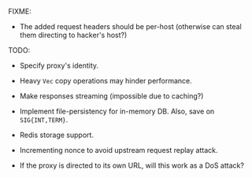FIXME:

- The added request headers should be per-host (otherwise can steal them directing to hacker's host?)

TODO:

- Specify proxy's identity.

- Heavy `Vec` copy operations may hinder performance.

- Make responses streaming (impossible due to caching?)

- Implement file-persistency for in-memory DB. Also, save on `SIG{INT,TERM}`.

- Redis storage support.

- Incrementing nonce to avoid upstream request replay attack.

- If the proxy is directed to its own URL, will this work as a DoS attack?

